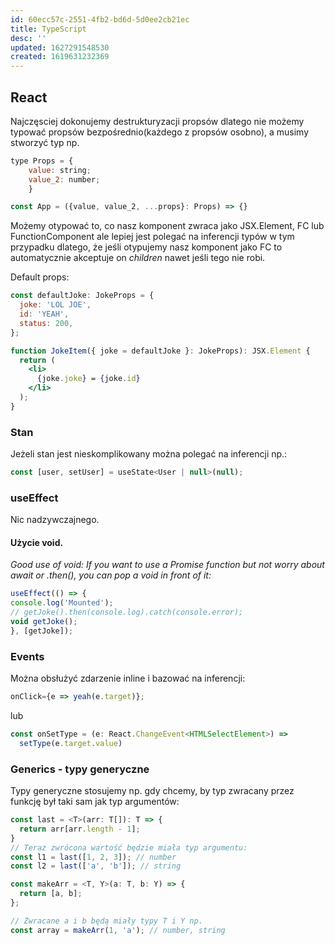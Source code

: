 ```yaml
---
id: 60ecc57c-2551-4fb2-bd6d-5d0ee2cb21ec
title: TypeScript
desc: ''
updated: 1627291548530
created: 1619631232369
---
```

## React

Najczęsciej dokonujemy destrukturyzacji propsów dlatego nie możemy typować propsów bezpośrednio(każdego z propsów osobno), a musimy stworzyć typ np.
```javascript
type Props = { 
    value: string; 
    value_2: number;
    }

const App = ({value, value_2, ...props}: Props) => {}
```

Możemy otypować to, co nasz komponent zwraca jako JSX.Element, FC lub FunctionComponent ale lepiej jest polegać na inferencji typów w tym przypadku dlatego, że jeśli otypujemy nasz komponent jako FC to automatycznie akceptuje on *children* nawet jeśli tego nie robi.

Default props:
```jsx
const defaultJoke: JokeProps = {
  joke: 'LOL JOE',
  id: 'YEAH',
  status: 200,
};

function JokeItem({ joke = defaultJoke }: JokeProps): JSX.Element {
  return (
    <li>
      {joke.joke} = {joke.id}
    </li>
  );
}
```

### Stan

Jeżeli stan jest nieskomplikowany można polegać na inferencji np.:

```jsx
const [user, setUser] = useState<User | null>(null);
```

### useEffect

Nic nadzywczajnego.

#### Użycie void.

*Good use of void: If you want to use a Promise function but not worry about await or .then(), you can pop a void in front of it:*

```jsx
useEffect(() => {
console.log('Mounted');
// getJoke().then(console.log).catch(console.error);
void getJoke();
}, [getJoke]);
```

### Events

Można obsłużyć zdarzenie inline i bazować na inferencji:

```javascript
onClick={e => yeah(e.target)};
```
lub

```javascript
const onSetType = (e: React.ChangeEvent<HTMLSelectElement>) =>
  setType(e.target.value)
```

### Generics - typy generyczne

Typy generyczne stosujemy np. gdy chcemy, by typ zwracany przez funkcję był taki sam jak typ argumentów:

```javascript
const last = <T>(arr: T[]): T => {
  return arr[arr.length - 1];
}
// Teraz zwrócona wartość będzie miała typ argumentu:
const l1 = last([1, 2, 3]); // number
const l2 = last(['a', 'b']); // string

const makeArr = <T, Y>(a: T, b: Y) => {
  return [a, b]; 
};

// Zwracane a i b będą miały typy T i Y np.
const array = makeArr(1, 'a'); // number, string
```